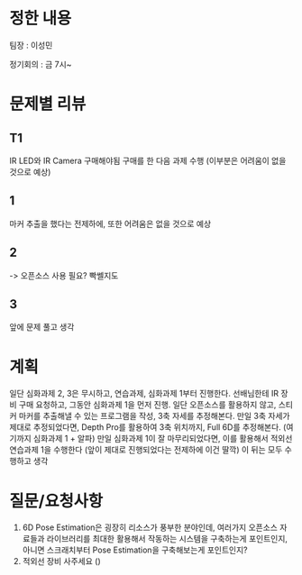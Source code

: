 # 정한 내용
팀장 : 이성민

정기회의 : 금 7시~

# 문제별 리뷰
## T1
IR LED와 IR Camera 구매해야됨
구매를 한 다음 과제 수행 (이부분은 어려움이 없을 것으로 예상)
## 1
마커 추출을 했다는 전제하에, 또한 어려움은 없을 것으로 예상
## 2
-> 오픈소스 사용 필요? 빡쎌지도
## 3
앞에 문제 풀고 생각

# 계획
일단 심화과제 2, 3은 무시하고, 연습과제, 심화과제 1부터 진행한다.
선배님한테 IR 장비 구매 요청하고, 그동안 심화과제 1을 먼저 진행.
일단 오픈소스를 활용하지 않고, 스티커 마커를 추출해낼 수 있는 프로그램을 작성, 3축 자세를 추정해본다.
만일 3축 자세가 제대로 추정되었다면, Depth Pro를 활용하여 3축 위치까지, Full 6D를 추정해본다. (여기까지 심화과제 1 + 알파)
만일 심화과제 1이 잘 마무리되었다면, 이를 활용해서 적외선 연습과제 1을 수행한다 (앞이 제대로 진행되었다는 전제하에 이건 딸깍)
이 뒤는 모두 수행하고 생각

# 질문/요청사항
1. 6D Pose Estimation은 굉장히 리소스가 풍부한 분야인데, 여러가지 오픈소스 자료들과 라이브러리를 최대한 활용해서 작동하는 시스템을 구축하는게 포인트인지, 아니면 스크래치부터 Pose Estimation을 구축해보는게 포인트인지?
2. 적외선 장비 사주세요 ()
